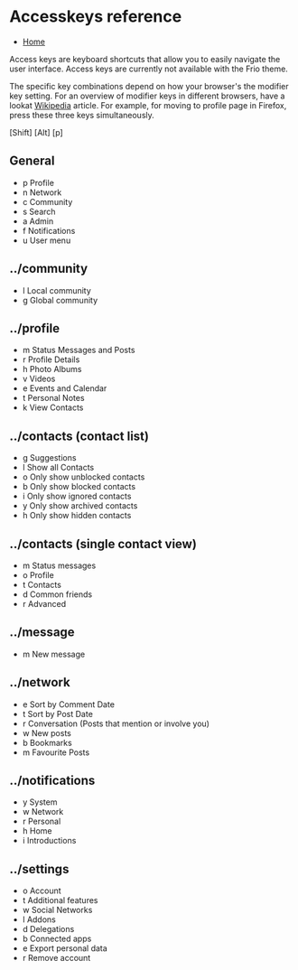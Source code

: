 Accesskeys reference
=======================

* [Home](help)

Access keys are keyboard shortcuts that allow you to easily navigate the user interface.
Access keys are currently not available with the Frio theme.

The specific key combinations depend on how your browser's the modifier key setting.
For an overview of modifier keys in different browsers, have a lookat [Wikipedia](https://en.wikipedia.org/wiki/Access_key) article.
For example, for moving to profile page in Firefox, press these three keys simultaneously.

[Shift] [Alt] [p]

General
-------
* p  Profile
* n  Network
* c  Community
* s 	Search
* a  Admin
* f  Notifications
* u  User menu

../community
--------
* l  Local community
* g  Global community

../profile
--------
* m  Status Messages and Posts
* r  Profile Details
* h  Photo Albums
* v  Videos
* e  Events and Calendar
* t  Personal Notes
* k  View Contacts

../contacts (contact list)
---------
* g  Suggestions
* l  Show all Contacts
* o  Only show unblocked contacts
* b  Only show blocked contacts
* i  Only show ignored contacts
* y  Only show archived contacts
* h  Only show hidden contacts

../contacts (single contact view)
-------------------------------
* m  Status messages
* o  Profile
* t  Contacts
* d  Common friends
* r  Advanced

../message
--------
* m  New message

../network
--------
* e  Sort by Comment Date
* t  Sort by Post Date
* r  Conversation (Posts that mention or involve you)
* w  New posts
* b  Bookmarks
* m  Favourite Posts

../notifications
--------------
* y  System
* w  Network
* r  Personal
* h  Home
* i  Introductions

../settings
---------
* o  Account
* t  Additional features
* w  Social Networks
* l  Addons
* d  Delegations
* b  Connected apps
* e  Export personal data
* r  Remove account
